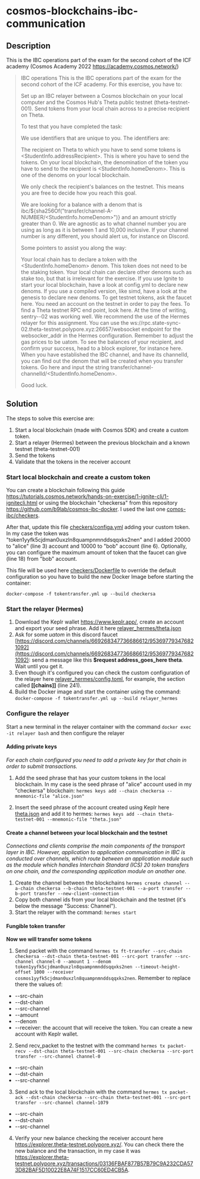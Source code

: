 # cosmos-blockchains-ibc-communication

## Description

This is the IBC operations part of the exam for the second cohort of the ICF academy (Cosmos Academy 2022 https://academy.cosmos.network/)


>IBC operations
>This is the IBC operations part of the exam for the second cohort of the ICF academy.
>For this exercise, you have to:
>
>Set up an IBC relayer between a Cosmos blockchain on your local computer and the Cosmos Hub's Theta public testnet (theta-testnet-001).
>Send tokens from your local chain across to a precise recipient on Theta.
>
>To test that you have completed the task:
>
>We use identifiers that are unique to you. The identifiers are:
>
>The recipient on Theta to which you have to send some tokens is <StudentInfo.addressRecipient>. This is where you have to send the tokens.
>On your local blockchain, the denomination of the token you have to send to the recipient is <StudentInfo.homeDenom>. This is one of the denoms on your local blockchain.
>
>
>We only check the recipient's balances on the testnet. This means you are free to decide how you reach this goal.
>
>We are looking for a balance with a denom that is ibc/${sha256Of("transfer/channel-A-NUMBER/<StudentInfo.homeDenom>")} and an amount strictly greater than 0.
>We are agnostic as to what channel number you are using as long as it is between 1 and 10,000 inclusive. If your channel number is any different, you should alert us, for instance on Discord.
>
>Some pointers to assist you along the way:
>
>Your local chain has to declare a token with the <StudentInfo.homeDenom> denom. This token does not need to be the staking token.
>Your local chain can declare other denoms such as stake too, but that is irrelevant for the exercise.
>If you use Ignite to start your local blockchain, have a look at config.yml to declare new denoms.
>If you use a compiled version, like simd, have a look at the genesis to declare new denoms.
>To get testnet tokens, ask the faucet here. You need an account on the testnet in order to pay the fees.
>To find a Theta testnet RPC end point, look here. At the time of writing, sentry--02 was working well.
>We recommend the use of the Hermes relayer for this assignment. You can use the ws://rpc.state-sync-02.theta-testnet.polypore.xyz:26657/websocket endpoint for the websocker_addr in the Hermes configuration. Remember to adjust the gas prices to be uatom.
>To see the balances of your recipient, and confirm your success, head to a block explorer, for instance here.
>When you have established the IBC channel, and have its channelId, you can find out the denom that will be created when you transfer tokens. Go here and input the string transfer/channel-channelId/<StudentInfo.homeDenom>.
>
>Good luck.

## Solution

The steps to solve this exercise are:

1. Start a local blockchain (made with Cosmos SDK) and create a custom token.
2. Start a relayer (Hermes) between the previous blockchain and a known testnet (theta-testnet-001)
3. Send the tokens
4. Validate that the tokens in the receiver account

### Start local blockchain and create a custom token

You can create a blockchain following this guide https://tutorials.cosmos.network/hands-on-exercise/1-ignite-cli/1-ignitecli.html or using the blockchain "checkersa" from this repository https://github.com/b9lab/cosmos-ibc-docker. I used the last one [comos-ibc/checkers](comos-ibc/checkers).

After that, update this file [checkers/configa.yml](checkers/configa.yml) adding your custom token. In my case the token was "token1yyfk5cjdman0uxzln8quampnmnddsqqxks2nen" and I added 20000 to "alice" (line 3) account and 10000 to "bob" account (line 6). Optionally, you can configure the maximum amount of token that the faucet can give (line 18) from "bob" account. 

This file will be used here [checkers/Dockerfile](checkers/Dockerfile) to override the default configuration so you have to build the new Docker Image before starting the container:

 `docker-compose -f tokentransfer.yml up --build checkersa`

### Start the relayer (Hermes)

1. Download the Keplr wallet https://www.keplr.app/, create an account and export your seed phrase. Add it here [relayer_hermes/theta.json](relayer_hermes/theta.json)
2. Ask for some *uatom* in this discord faucet [https://discord.com/channels/669268347736686612/953697793476821092](https://discord.com/channels/669268347736686612/953697793476821092): send a message like this **$request address_goes_here theta**. Wait until you get it.
3. Even though it's configured you can check the custom configuration of the relayer here [relayer_hermes/config.toml](relayer_hermes/config.toml), for example, the section called **[[chains]]** (line 241).
4. Build the Docker image and start the container using the command: `docker-compose -f tokentransfer.yml up --build relayer_hermes`

### Configure the relayer

Start a new terminal in the relayer container with the command `docker exec -it relayer bash` and then configure the relayer

#### Adding private keys

*For each chain configured you need to add a private key for that chain in order to submit transactions.*

1. Add the seed phrase that has your custom tokens in the local blockchain. In my case is the seed phrase of "alice" account used in my "checkersa" blockchain: `hermes keys add --chain checkersa --mnemonic-file "alice.json"`

2. Insert the seed phrase of the account created using Keplr here [theta.json](theta.json) and add it to hermes: `hermes keys add --chain theta-testnet-001 --mnemonic-file "theta.json"`

#### Create a channel between your local blockchain and the testnet

*Connections and clients comprise the main components of the transport layer in IBC. However, application to application communication in IBC is conducted over channels, which route between an application module such as the module which handles Interchain Standard (ICS) 20 token transfers on one chain, and the corresponding application module on another one.*

1. Create the channel between the blockchains
`hermes create channel --a-chain checkersa --b-chain theta-testnet-001 --a-port transfer --b-port transfer --new-client-connection`
2. Copy both channel ids from your local blockchain and the testnet (it's below the message "Success: Channel").
3. Start the relayer with the command: `hermes start`

#### Fungible token transfer

**Now we will transfer some tokens**

1. Send packet with the command `hermes tx ft-transfer --src-chain checkersa --dst-chain theta-testnet-001 --src-port transfer --src-channel channel-0 --amount 1 --denom token1yyfk5cjdman0uxzln8quampnmnddsqqxks2nen --timeout-height-offset 1000 --receiver cosmos1yyfk5cjdman0uxzln8quampnmnddsqqxks2nen`. Remember to replace there the values of:

- --src-chain
- --dst-chain
- --src-channel 
- --amount
- --denom
- --receiver: the account that will receive the token. You can create a new account with Keplr wallet. 

2. Send recv_packet to the testnet with the command `hermes tx packet-recv --dst-chain theta-testnet-001 --src-chain checkersa --src-port transfer --src-channel channel-0`

- --src-chain
- --dst-chain
- --src-channel 

3. Send ack to the local blockchain with the command `hermes tx packet-ack --dst-chain checkersa --src-chain theta-testnet-001 --src-port transfer --src-channel channel-1079`

- --src-chain
- --dst-chain
- --src-channel 

4. Verify your new balance checking the receiver account here https://explorer.theta-testnet.polypore.xyz/. You can check there the new balance and the transaction, in my case it was https://explorer.theta-testnet.polypore.xyz/transactions/03136FBAF877B57B79C9A232CDA573D82BAF5D10022E8A74F1517CC60ED4CB5A. 